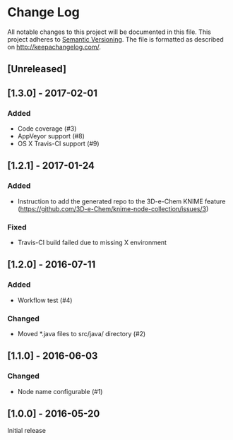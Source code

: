 # Change Log
All notable changes to this project will be documented in this file.
This project adheres to [Semantic Versioning](http://semver.org/).
The file is formatted as described on http://keepachangelog.com/.

## [Unreleased]

## [1.3.0] - 2017-02-01

### Added

* Code coverage (#3)
* AppVeyor support (#8)
* OS X Travis-CI support (#9)

## [1.2.1] - 2017-01-24

### Added

* Instruction to add the generated repo to the 3D-e-Chem KNIME feature (https://github.com/3D-e-Chem/knime-node-collection/issues/3)

### Fixed

* Travis-CI build failed due to missing X environment

## [1.2.0] - 2016-07-11

### Added

* Workflow test (#4)

### Changed

* Moved *.java files to src/java/ directory (#2)

## [1.1.0] - 2016-06-03

### Changed

* Node name configurable (#1)

## [1.0.0] - 2016-05-20

Initial release
